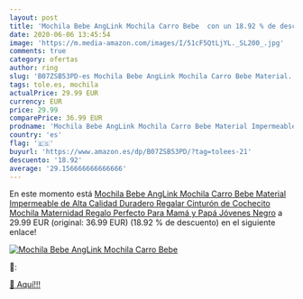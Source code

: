 ```yaml
---
layout: post
title: 'Mochila Bebe AngLink Mochila Carro Bebe  con un 18.92 % de descuento'
date: 2020-06-06 13:45:54
image: 'https://m.media-amazon.com/images/I/51cF5QtLjYL._SL200_.jpg'
comments: true
category: ofertas
author: ring
slug: 'B07ZSB53PD-es Mochila Bebe AngLink Mochila Carro Bebe Material...'
tags: tole.es, mochila
actualPrice: 29.99 EUR
currency: EUR
price: 29.99
comparePrice: 36.99 EUR
prodname: 'Mochila Bebe AngLink Mochila Carro Bebe Material Impermeable de Alta Calidad  Duradero Regalar Cinturón de Cochecito Mochila Maternidad Regalo Perfecto Para Mamá y Papá Jóvenes Negro'
country: 'es'
flag: '🇪🇸'
buyurl: 'https://www.amazon.es/dp/B07ZSB53PD/?tag=tolees-21'
descuento: '18.92'
average: '29.156666666666666'
---
```


En este momento está [Mochila Bebe AngLink Mochila Carro Bebe Material Impermeable de Alta Calidad  Duradero Regalar Cinturón de Cochecito Mochila Maternidad Regalo Perfecto Para Mamá y Papá Jóvenes Negro](https://www.amazon.es/dp/B07ZSB53PD/?tag=tolees-21) a 29.99 EUR (original: 36.99 EUR) (18.92 %  de descuento) en el siguiente enlace!

[![Mochila Bebe AngLink Mochila Carro Bebe ](https://m.media-amazon.com/images/I/51cF5QtLjYL._SL200_.jpg)](https://www.amazon.es/dp/B07ZSB53PD/?tag=tolees-21)

🔎:


[🛒 Aquí!!!](https://www.amazon.es/dp/B07ZSB53PD/?tag=tolees-21)
